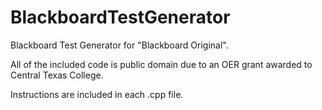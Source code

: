 # BlackboardTestGenerator

Blackboard Test Generator for "Blackboard Original".  

All of the included code is public domain due to an OER grant awarded to Central Texas College.

Instructions are included in each .cpp file.  
